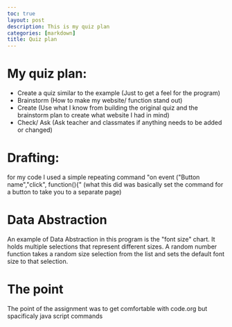 ```yaml
---
toc: true
layout: post
description: This is my quiz plan
categories: [markdown]
title: Quiz plan
---
```


# My quiz plan:
 
-  Create a quiz similar to the example
(Just to get a feel for the program)
-  Brainstorm
(How to make my website/ function stand out)
-  Create
(Use what I know from building the original quiz and the brainstorm plan to create what website I had in mind)
-  Check/ Ask
(Ask teacher and classmates if anything needs to be added or changed)
 
# Drafting:
 
for my code I used a simple repeating command "on event ("Button name","click", function(){"
    (what this did was basically set the command for a button to take you to a separate page)

# Data Abstraction
 
An example of Data Abstraction in this program is the "font size" chart. It holds multiple selections that represent different sizes. A random number function takes a random size selection from the list and sets the default font size to that selection.
 
# The point
 The point of the assignment was to get comfortable with code.org but spacificaly java script commands



